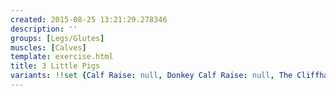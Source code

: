 ```yaml
---
created: 2015-08-25 13:21:29.278346
description: ''
groups: [Legs/Glutes]
muscles: [Calves]
template: exercise.html
title: 3 Little Pigs
variants: !!set {Calf Raise: null, Donkey Calf Raise: null, The Cliffhanger: null}
---
```

